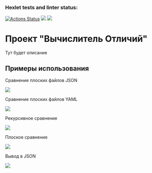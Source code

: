 ### Hexlet tests and linter status:
[![Actions Status](https://github.com/RainbowCake1/frontend-project-46/workflows/hexlet-check/badge.svg)](https://github.com/RainbowCake1/frontend-project-46/actions)
<a href="https://codeclimate.com/github/RainbowCake1/frontend-project-46/maintainability"><img src="https://api.codeclimate.com/v1/badges/64aec53012a69e511db0/maintainability" /></a>
<a href="https://codeclimate.com/github/RainbowCake1/frontend-project-46/test_coverage"><img src="https://api.codeclimate.com/v1/badges/64aec53012a69e511db0/test_coverage" /></a>

<h1>Проект "Вычислитель Отличий"</h1>
<p>Тут будет описание</p>

<h2>Примеры использования</h2>
<p>Сравнение плоских файлов JSON</p>
<a href="https://asciinema.org/a/EjXsHtFbXcOK8gy1uSBoUB0mc" target="_blank"><img src="https://asciinema.org/a/EjXsHtFbXcOK8gy1uSBoUB0mc.svg" /></a>

<p>Сравнение плоских файлов YAML</p>
<a href="https://asciinema.org/a/RlnALPYIdR0ndHFRo9E1BA74y" target="_blank"><img src="https://asciinema.org/a/RlnALPYIdR0ndHFRo9E1BA74y.svg" /></a>

<p>Рекурсивное сравнение</p>
<a href="https://asciinema.org/a/RFfHwudK1G5vLpyxuPxwTfXiX" target="_blank"><img src="https://asciinema.org/a/RFfHwudK1G5vLpyxuPxwTfXiX.svg" /></a>

<p>Плоское сравнение</p>
<a href="https://asciinema.org/a/w6zZPIObCSovxmSdFDXcFPYsa" target="_blank"><img src="https://asciinema.org/a/w6zZPIObCSovxmSdFDXcFPYsa.svg" /></a>

<p>Вывод в JSON</p>
<a href="https://asciinema.org/a/SehAEu7g9oVnRRjorskFQoelg" target="_blank"><img src="https://asciinema.org/a/SehAEu7g9oVnRRjorskFQoelg.svg" /></a>